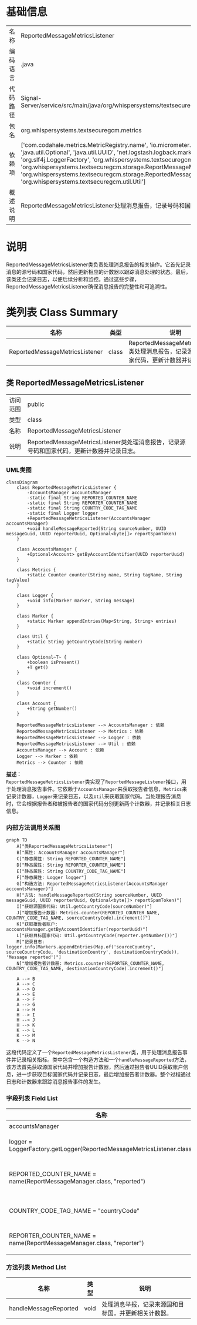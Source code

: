 # 基础信息

|      |      |
|------|------|
| 名称 | ReportedMessageMetricsListener |
| 编码语言 | .java |
| 代码路径 | Signal-Server/service/src/main/java/org/whispersystems/textsecuregcm/metrics/ReportedMessageMetricsListener.java |
| 包名 | org.whispersystems.textsecuregcm.metrics |
| 依赖项 | ['com.codahale.metrics.MetricRegistry.name', 'io.micrometer.core.instrument.Metrics', 'java.util.Map', 'java.util.Optional', 'java.util.UUID', 'net.logstash.logback.marker.Markers', 'org.slf4j.Logger', 'org.slf4j.LoggerFactory', 'org.whispersystems.textsecuregcm.storage.AccountsManager', 'org.whispersystems.textsecuregcm.storage.ReportMessageManager', 'org.whispersystems.textsecuregcm.storage.ReportedMessageListener', 'org.whispersystems.textsecuregcm.util.Util'] |
| 概述说明 | ReportedMessageMetricsListener处理消息报告，记录号码和国家代码，更新计数器并写日志。 |

# 说明

ReportedMessageMetricsListener类负责处理消息报告的相关操作。它首先记录消息的源号码和国家代码，然后更新相应的计数器以跟踪消息处理的状态。最后，该类还会记录日志，以便后续分析和监控。通过这些步骤，ReportedMessageMetricsListener确保消息报告的完整性和可追溯性。

# 类列表 Class Summary

| 名称   | 类型  | 说明 |
|-------|------|-------------|
| ReportedMessageMetricsListener | class | ReportedMessageMetricsListener类处理消息报告，记录源号码和国家代码，更新计数器并记录日志。 |



## 类 ReportedMessageMetricsListener

|      |      |
|------|------|
| 访问范围 | public |
| 类型 | class |
| 名称 | ReportedMessageMetricsListener |
| 说明 | ReportedMessageMetricsListener类处理消息报告，记录源号码和国家代码，更新计数器并记录日志。 |


### UML类图

```mermaid
classDiagram
    class ReportedMessageMetricsListener {
        -AccountsManager accountsManager
        -static final String REPORTED_COUNTER_NAME
        -static final String REPORTER_COUNTER_NAME
        -static final String COUNTRY_CODE_TAG_NAME
        -static final Logger logger
        +ReportedMessageMetricsListener(AccountsManager accountsManager)
        +void handleMessageReported(String sourceNumber, UUID messageGuid, UUID reporterUuid, Optional<byte[]> reportSpamToken)
    }

    class AccountsManager {
        +Optional<Account> getByAccountIdentifier(UUID reporterUuid)
    }

    class Metrics {
        +static Counter counter(String name, String tagName, String tagValue)
    }

    class Logger {
        +void info(Marker marker, String message)
    }

    class Marker {
        +static Marker appendEntries(Map<String, String> entries)
    }

    class Util {
        +static String getCountryCode(String number)
    }

    class Optional~T~ {
        +boolean isPresent()
        +T get()
    }

    class Counter {
        +void increment()
    }

    class Account {
        +String getNumber()
    }

    ReportedMessageMetricsListener --> AccountsManager : 依赖
    ReportedMessageMetricsListener --> Metrics : 依赖
    ReportedMessageMetricsListener --> Logger : 依赖
    ReportedMessageMetricsListener --> Util : 依赖
    AccountsManager --> Account : 依赖
    Logger --> Marker : 依赖
    Metrics --> Counter : 依赖
```

**描述：**  
`ReportedMessageMetricsListener`类实现了`ReportedMessageListener`接口，用于处理消息报告事件。它依赖于`AccountsManager`来获取报告者信息，`Metrics`来记录计数器，`Logger`来记录日志，以及`Util`来获取国家代码。当处理报告消息时，它会根据报告者和被报告者的国家代码分别更新两个计数器，并记录相关日志信息。


### 内部方法调用关系图

```mermaid
graph TD
    A["类ReportedMessageMetricsListener"]
    B["属性: AccountsManager accountsManager"]
    C["静态属性: String REPORTED_COUNTER_NAME"]
    D["静态属性: String REPORTER_COUNTER_NAME"]
    E["静态属性: String COUNTRY_CODE_TAG_NAME"]
    F["静态属性: Logger logger"]
    G["构造方法: ReportedMessageMetricsListener(AccountsManager accountsManager)"]
    H["方法: handleMessageReported(String sourceNumber, UUID messageGuid, UUID reporterUuid, Optional<byte[]> reportSpamToken)"]
    I["获取源国家代码: Util.getCountryCode(sourceNumber)"]
    J["增加报告计数器: Metrics.counter(REPORTED_COUNTER_NAME, COUNTRY_CODE_TAG_NAME, sourceCountryCode).increment()"]
    K["获取报告者账户: accountsManager.getByAccountIdentifier(reporterUuid)"]
    L["获取目标国家代码: Util.getCountryCode(reporter.getNumber())"]
    M["记录日志: logger.info(Markers.appendEntries(Map.of('sourceCountry', sourceCountryCode, 'destinationCountry', destinationCountryCode)), 'Message reported')"]
    N["增加报告者计数器: Metrics.counter(REPORTER_COUNTER_NAME, COUNTRY_CODE_TAG_NAME, destinationCountryCode).increment()"]

    A --> B
    A --> C
    A --> D
    A --> E
    A --> F
    A --> G
    A --> H
    H --> I
    H --> J
    H --> K
    K --> L
    K --> M
    K --> N
```

这段代码定义了一个`ReportedMessageMetricsListener`类，用于处理消息报告事件并记录相关指标。类中包含一个构造方法和一个`handleMessageReported`方法，该方法首先获取源国家代码并增加报告计数器，然后通过报告者UUID获取账户信息，进一步获取目标国家代码并记录日志，最后增加报告者计数器。整个过程通过日志和计数器来跟踪消息报告事件的发生。

### 字段列表 Field List

| 名称  | 类型  | 说明 |
|-------|-------|------|
| accountsManager | AccountsManager | 私有账户管理器实例。 |
| logger = LoggerFactory.getLogger(ReportedMessageMetricsListener.class) | Logger | 定义日志记录器，用于ReportedMessageMetricsListener类的日志输出。 |
| REPORTED_COUNTER_NAME = name(ReportMessageManager.class, "reported") | String | 定义了一个名为REPORTED_COUNTER_NAME的静态常量字符串，值为类名和方法名的组合。 |
| COUNTRY_CODE_TAG_NAME = "countryCode" | String | 定义常量COUNTRY_CODE_TAG_NAME，值为"countryCode"。 |
| REPORTER_COUNTER_NAME = name(ReportMessageManager.class, "reporter") | String | 定义常量REPORTER_COUNTER_NAME，用于报告消息管理器的计数器名称。 |

### 方法列表 Method List

| 名称  | 类型  | 说明 |
|-------|-------|------|
| handleMessageReported | void | 处理消息举报，记录来源国和目标国，并更新相关计数器。 |




